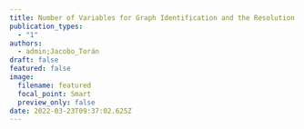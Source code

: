 ```yaml
---
title: Number of Variables for Graph Identification and the Resolution of GI Formulas
publication_types:
  - "1"
authors:
  - admin;Jacobo_Torán
draft: false
featured: false
image:
  filename: featured
  focal_point: Smart
  preview_only: false
date: 2022-03-23T09:37:02.625Z
---
```

